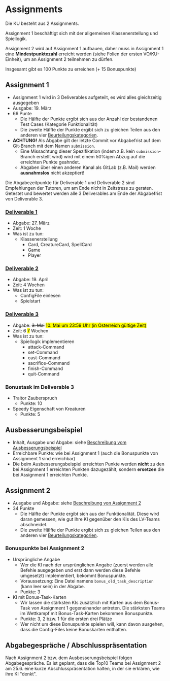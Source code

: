 # Assignments

Die KU besteht aus 2 Assignments.

Assignment 1 beschäftigt sich mit der allgemeinen Klassenerstellung und Spiellogik.

Assignment 2 wird auf Assignment 1 aufbauen, daher muss in Assignment 1 eine **Mindestpunktezahl** erreicht werden (siehe Folien der ersten VO/KU-Einheit), um an Assignment 2 teilnehmen zu dürfen.

Insgesamt gibt es 100 Punkte zu erreichen (+ 15 Bonuspunkte)

## Assignment 1

- Assignment 1 wird in 3 Deliverables aufgeteilt, es wird alles gleichzeitig ausgegeben
- Ausgabe: 19. März
- 66 Punte
  - Die Hälfte der Punkte ergibt sich aus der Anzahl der bestandenen Test Cases (Kategorie Funktionalität)
  - Die zweite Hälfte der Punkte ergibt sich zu gleichen Teilen aus den anderen vier [Beurteilungskategorien](https://tc.tugraz.at/main/mod/page/view.php?id=82566).
- **ACHTUNG!** Als Abgabe gilt der letzte Commit vor Abgabefrist auf dem Git-Branch mit dem Namen `submission`.
  - Eine Missachtung dieser Spezifikation (indem z.B. kein `submission`-Branch erstellt wird) wird mit einem 50%igen Abzug auf die erreichten Punkte geahndet.
  - Abgaben über einen anderen Kanal als GitLab (z.B. Mail) werden **ausnahmslos** nicht akzeptiert!



Die Abgabezeitpunkte für Deliverable 1 und Deliverable 2 sind Empfehlungen der Tutoren, um am Ende nicht in Zeitstress zu geraten. Getestet und bewertet werden alle 3 Deliverables am Ende der Abgabefrist von Deliverable 3.



### [Deliverable 1](Ass1_D1.md)

- Abgabe: 27. März
- Zeit: 1 Woche
- Was ist zu tun:
  - Klassenerstellung
    - Card, CreatureCard, SpellCard
    - Game
    - Player



### [Deliverable 2](Ass1_D2.md)

- Abgabe: 19. April
- Zeit: 4 Wochen
- Was ist zu tun:
  - ConfigFile einlesen
  - Spielstart



### [Deliverable 3](Ass1_D3.md)

- Abgabe: <del>3. Mai</del> <mark>10. Mai um 23:59 Uhr (in Österreich gültige Zeit)</mark>
- Zeit: <del>6</del> <mark>7</mark> Wochen
- Was ist zu tun:
  - Spiellogik implementieren
    - attack-Command
    - set-Command
    - cast-Command
    - sacrifice-Command
    - finish-Command
    - quit-Command



### Bonustask im Deliverable 3

- Traitor Zauberspruch
  - Punkte: 10
- Speedy Eigenschaft von Kreaturen
  - Punkte: 5



## Ausbesserungsbeispiel

- Inhalt, Ausgabe und Abgabe: siehe [Beschreibung vom Ausbesserungsbeispiel](description/Ass2.md)
- Erreichbare Punkte: wie bei Assignment 1 (auch die Bonuspunkte von Assignment 1 sind erreichbar)
- Die beim Ausbesserungsbeispiel erreichten Punkte werden **nicht** zu den bei Assignment 1 erreichten Punkten dazugezählt, sondern **ersetzen** die bei Assignment 1 erreichten Punkte.



## Assignment 2

- Ausgabe und Abgabe: siehe [Beschreibung von Assignment 2](description/Ass2.md)
- 34 Punkte
  - Die Hälfte der Punkte ergibt sich aus der Funktionalität. Diese wird daran gemessen, wie gut Ihre KI gegenüber den KIs des LV-Teams abschneidet.
  - Die zweite Hälfte der Punkte ergibt sich zu gleichen Teilen aus den anderen vier [Beurteilungskategorien](https://tc.tugraz.at/main/mod/page/view.php?id=82566).

### Bonuspunkte bei Assignment 2
- Ursprüngliche Angabe
  - Wer die KI nach der ursprünglichen Angabe (zuerst werden alle Befehle ausgegeben und erst dann werden diese Befehle umgesetzt) implementiert, bekommt Bonuspunkte.
  - Voraussetzung: Eine Datei namens `bonus_old_task_description` (kann leer sein) in der Abgabe.
  - Punkte: 3
- KI mit Bonus-Task-Karten
  - Wir lassen die stärksten KIs zusätzlich mit Karten aus dem Bonus-Task von Assignment 1 gegeneinander antreten. Die stärksten Teams im Wettkampf mit Bonus-Task-Karten bekommen Bonuspunkte.
  - Punkte: 3, 2 bzw. 1 für die ersten drei Plätze
  - Wer nicht um diese Bonuspunkte spielen will, kann davon ausgehen, dass die Config-Files keine Bonuskarten enthalten.


## Abgabegespräche / Abschlusspräsentation

Nach Assignment 2 bzw. dem Ausbesserungsbeispiel folgen Abgabegespräche. Es ist geplant, dass die Top10 Teams bei Assignment 2 am 25.6. eine kurze Abschlusspräsentation halten, in der sie erklären, wie ihre KI "denkt".



